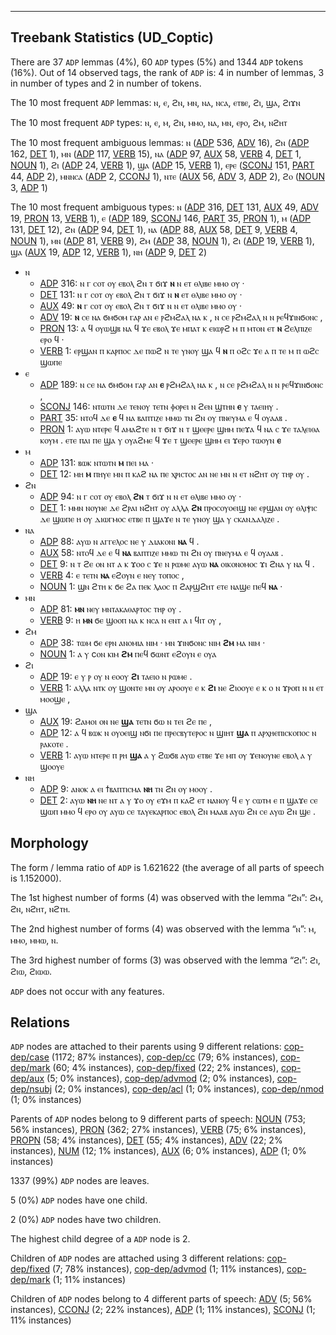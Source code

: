 

--------------------------------------------------------------------------------

## Treebank Statistics (UD_Coptic)

There are 37 `ADP` lemmas (4%), 60 `ADP` types (5%) and 1344 `ADP` tokens (16%).
Out of 14 observed tags, the rank of `ADP` is: 4 in number of lemmas, 3 in number of types and 2 in number of tokens.

The 10 most frequent `ADP` lemmas: ⲛ, ⲉ, ϩⲛ, ⲙⲛ, ⲛⲁ, ⲛⲥⲁ, ⲉⲧⲃⲉ, ϩⲓ, ϣⲁ, ϩⲓϫⲛ

The 10 most frequent `ADP` types:  ⲛ, ⲉ, ⲙ, ϩⲛ, ⲙⲙⲟ, ⲛⲁ, ⲙⲛ, ⲉⲣⲟ, ϩⲙ, ⲛϩⲏⲧ

The 10 most frequent ambiguous lemmas: ⲛ ([ADP]() 536, [ADV]() 16), ϩⲛ ([ADP]() 162, [DET]() 1), ⲙⲛ ([ADP]() 117, [VERB]() 15), ⲛⲁ ([ADP]() 97, [AUX]() 58, [VERB]() 4, [DET]() 1, [NOUN]() 1), ϩⲓ ([ADP]() 24, [VERB]() 1), ϣⲁ ([ADP]() 15, [VERB]() 1), ⲉⲣⲉ ([SCONJ]() 151, [PART]() 44, [ADP]() 2), ⲙⲛⲛⲥⲁ ([ADP]() 2, [CCONJ]() 1), ⲛⲧⲉ ([AUX]() 56, [ADV]() 3, [ADP]() 2), ϩⲟ ([NOUN]() 3, [ADP]() 1)

The 10 most frequent ambiguous types:  ⲛ ([ADP]() 316, [DET]() 131, [AUX]() 49, [ADV]() 19, [PRON]() 13, [VERB]() 1), ⲉ ([ADP]() 189, [SCONJ]() 146, [PART]() 35, [PRON]() 1), ⲙ ([ADP]() 131, [DET]() 12), ϩⲛ ([ADP]() 94, [DET]() 1), ⲛⲁ ([ADP]() 88, [AUX]() 58, [DET]() 9, [VERB]() 4, [NOUN]() 1), ⲙⲛ ([ADP]() 81, [VERB]() 9), ϩⲙ ([ADP]() 38, [NOUN]() 1), ϩⲓ ([ADP]() 19, [VERB]() 1), ϣⲁ ([AUX]() 19, [ADP]() 12, [VERB]() 1), ⲛⲏ ([ADP]() 9, [DET]() 2)


* ⲛ
  * [ADP]() 316: ⲛ ⲅ ⲥⲟⲧ ⲟⲩ ⲉⲃⲟⲗ ϩⲛ ⲧ ϭⲓϫ <b>ⲛ</b> ⲛ ⲉⲧ ⲑⲗⲓⲃⲉ ⲙⲙⲟ ⲟⲩ ·
  * [DET]() 131: ⲛ ⲅ ⲥⲟⲧ ⲟⲩ ⲉⲃⲟⲗ ϩⲛ ⲧ ϭⲓϫ ⲛ <b>ⲛ</b> ⲉⲧ ⲑⲗⲓⲃⲉ ⲙⲙⲟ ⲟⲩ ·
  * [AUX]() 49: <b>ⲛ</b> ⲅ ⲥⲟⲧ ⲟⲩ ⲉⲃⲟⲗ ϩⲛ ⲧ ϭⲓϫ ⲛ ⲛ ⲉⲧ ⲑⲗⲓⲃⲉ ⲙⲙⲟ ⲟⲩ ·
  * [ADV]() 19: <b>ⲛ</b> ⲥⲉ ⲛⲁ ϭⲙϭⲟⲙ ⲅⲁⲣ ⲁⲛ ⲉ ⲣϩⲙϩⲁⲗ ⲛⲁ ⲕ , ⲛ ⲥⲉ ⲣϩⲙϩⲁⲗ ⲛ ⲛ ⲣⲉϥϫⲓⲛϭⲟⲛⲥ ,
  * [PRON]() 13: ⲁ ϥ ⲟⲩⲱϣⲃ ⲛⲁ ϥ ϫⲉ ⲉⲃⲟⲗ ϫⲉ ⲙⲡⲁⲧ ⲕ ⲉⲓⲱⲣϩ ⲙ ⲡ ⲙⲧⲟⲛ ⲉⲧ <b>ⲛ</b> ϩⲉⲗⲡⲓⲍⲉ ⲉⲣⲟ ϥ ·
  * [VERB]() 1: ⲉⲣϣⲁⲛ ⲡ ⲕⲁⲣⲡⲟⲥ ⲇⲉ ⲡⲱϩ ⲛ ⲧⲉ ⲩⲛⲟⲩ ϣⲁ ϥ <b>ⲛ</b> ⲡ ⲟϩⲥ ϫⲉ ⲁ ⲡ ⲧⲉ ⲙ ⲡ ⲱϩⲥ ϣⲱⲡⲉ
* ⲉ
  * [ADP]() 189: ⲛ ⲥⲉ ⲛⲁ ϭⲙϭⲟⲙ ⲅⲁⲣ ⲁⲛ <b>ⲉ</b> ⲣϩⲙϩⲁⲗ ⲛⲁ ⲕ , ⲛ ⲥⲉ ⲣϩⲙϩⲁⲗ ⲛ ⲛ ⲣⲉϥϫⲓⲛϭⲟⲛⲥ ,
  * [SCONJ]() 146: ⲛⲧⲱⲧⲛ ⲇⲉ ⲧⲉⲛⲟⲩ ⲧⲉⲧⲛ ⲫⲟⲣⲉⲓ ⲛ ϩⲉⲛ ϣⲧⲏⲛ <b>ⲉ</b> ⲩ ⲧⲁⲉⲓⲏⲩ .
  * [PART]() 35: ⲛⲧⲟϥ ⲇⲉ <b>ⲉ</b> ϥ ⲛⲁ ⲃⲁⲡⲧⲓⲍⲉ ⲙⲙⲱ ⲧⲛ ϩⲛ ⲟⲩ ⲡⲛⲉⲩⲙⲁ ⲉ ϥ ⲟⲩⲁⲁⲃ .
  * [PRON]() 1: ⲁⲩⲱ ⲛⲧⲉⲣⲉ ϥ ⲁⲙⲁϩⲧⲉ ⲛ ⲧ ϭⲓϫ ⲛ ⲧ ϣⲉⲉⲣⲉ ϣⲏⲙ ⲡⲉϫⲁ ϥ ⲛⲁ ⲥ ϫⲉ ⲧⲁⲗⲉⲓⲑⲁ ⲕⲟⲩⲙ . ⲉⲧⲉ ⲡⲁⲓ ⲡⲉ ϣⲁ ⲩ ⲟⲩⲁϩⲙⲉ ϥ ϫⲉ ⲧ ϣⲉⲉⲣⲉ ϣⲏⲙ ⲉⲓ ϫⲉⲣⲟ ⲧⲱⲟⲩⲛ <b>ⲉ</b>
* ⲙ
  * [ADP]() 131: ⲃⲱⲕ ⲛⲧⲱⲧⲛ <b>ⲙ</b> ⲡⲉⲓ ⲙⲁ ·
  * [DET]() 12: ⲙⲏ <b>ⲙ</b> ⲡⲏⲩⲉ ⲙⲛ ⲡ ⲕⲁϩ ⲛⲁ ⲡⲉ ⲭⲣⲓⲥⲧⲟⲥ ⲁⲛ ⲛⲉ ⲙⲛ ⲛ ⲉⲧ ⲛϩⲏⲧ ⲟⲩ ⲧⲏⲣ ⲟⲩ .
* ϩⲛ
  * [ADP]() 94: ⲛ ⲅ ⲥⲟⲧ ⲟⲩ ⲉⲃⲟⲗ <b>ϩⲛ</b> ⲧ ϭⲓϫ ⲛ ⲛ ⲉⲧ ⲑⲗⲓⲃⲉ ⲙⲙⲟ ⲟⲩ ·
  * [DET]() 1: ⲙⲙⲛ ⲛⲟⲩⲛⲉ ⲇⲉ ϩⲣⲁⲓ ⲛϩⲏⲧ ⲟⲩ ⲁⲗⲗⲁ <b>ϩⲛ</b> ⲡⲣⲟⲥⲟⲩⲟⲉⲓϣ ⲛⲉ ⲉⲣϣⲁⲛ ⲟⲩ ⲑⲗⲓⲯⲓⲥ ⲇⲉ ϣⲱⲡⲉ ⲏ ⲟⲩ ⲇⲓⲱⲅⲙⲟⲥ ⲉⲧⲃⲉ ⲡ ϣⲁϫⲉ ⲛ ⲧⲉ ⲩⲛⲟⲩ ϣⲁ ⲩ ⲥⲕⲁⲛⲇⲁⲗⲓⲍⲉ .
* ⲛⲁ
  * [ADP]() 88: ⲁⲩⲱ ⲛ ⲁⲅⲅⲉⲗⲟⲥ ⲛⲉ ⲩ ⲇⲓⲁⲕⲟⲛⲓ <b>ⲛⲁ</b> ϥ .
  * [AUX]() 58: ⲛⲧⲟϥ ⲇⲉ ⲉ ϥ <b>ⲛⲁ</b> ⲃⲁⲡⲧⲓⲍⲉ ⲙⲙⲱ ⲧⲛ ϩⲛ ⲟⲩ ⲡⲛⲉⲩⲙⲁ ⲉ ϥ ⲟⲩⲁⲁⲃ .
  * [DET]() 9: ⲛ ⲧ ϩⲉ ⲟⲛ ⲛⲧ ⲁ ⲕ ϫⲟⲟ ⲥ ϫⲉ ⲛ ⲣⲱⲙⲉ ⲁⲩⲱ <b>ⲛⲁ</b> ⲟⲓⲕⲟⲛⲟⲙⲟⲥ ϫⲓ ϩⲛⲁ ⲩ ⲛⲁ ϥ .
  * [VERB]() 4: ⲉ ⲧⲉⲧⲛ <b>ⲛⲁ</b> ⲉϩⲟⲩⲛ ⲉ ⲛⲉⲩ ⲧⲟⲡⲟⲥ ,
  * [NOUN]() 1: ϣⲛ ϩⲧⲏ ⲕ ϭⲉ ϩⲁ ⲡⲉⲕ ⲗⲁⲟⲥ ⲡ ϩⲁⲣϣϩⲏⲧ ⲉⲧⲉ ⲛⲁϣⲉ ⲡⲉϥ <b>ⲛⲁ</b> ·
* ⲙⲛ
  * [ADP]() 81: <b>ⲙⲛ</b> ⲛⲉⲩ ⲙⲛⲧⲁⲕⲁⲑⲁⲣⲧⲟⲥ ⲧⲏⲣ ⲟⲩ .
  * [VERB]() 9: ⲏ <b>ⲙⲛ</b> ϭⲉ ϣⲟⲟⲡ ⲛⲁ ⲕ ⲛⲥⲁ ⲛ ⲉⲛⲧ ⲁ ⲓ ϥⲓⲧ ⲟⲩ ,
* ϩⲙ
  * [ADP]() 38: ⲧⲱⲙ ϭⲉ ⲉⲣⲛ ⲁⲛⲟⲙⲓⲁ ⲛⲓⲙ · ⲙⲛ ϫⲓⲛϭⲟⲛⲥ ⲛⲓⲙ <b>ϩⲙ</b> ⲙⲁ ⲛⲓⲙ ·
  * [NOUN]() 1: ⲁ ⲩ cⲟⲛ ⲕⲓⲙ <b>ϩⲙ</b> ⲡⲉϥ ϭⲱⲛⲧ ⲉϩⲟⲩⲛ ⲉ ⲟⲩⲁ
* ϩⲓ
  * [ADP]() 19: ⲉ ⲩ ⲣ ⲟⲩ ⲛ ⲉⲟⲟⲩ <b>ϩⲓ</b> ⲧⲁⲉⲓⲟ ⲛ ⲣⲱⲙⲉ .
  * [VERB]() 1: ⲁⲗⲗⲁ ⲛⲧⲕ ⲟⲩ ϣⲟⲛⲧⲉ ⲙⲛ ⲟⲩ ⲁⲣⲟⲟⲩⲉ ⲉ ⲕ <b>ϩⲓ</b> ⲛⲉ ϩⲓⲟⲟⲩⲉ ⲉ ⲕ ⲟ ⲛ ϫⲣⲟⲡ ⲛ ⲛ ⲉⲧ ⲙⲟⲟϣⲉ ,
* ϣⲁ
  * [AUX]() 19: ϩⲁⲙⲟⲓ ⲟⲛ ⲛⲉ <b>ϣⲁ</b> ⲧⲉⲧⲛ ϭⲱ ⲛ ⲧⲉⲓ ϩⲉ ⲡⲉ ,
  * [ADP]() 12: ⲁ ϥ ⲃⲱⲕ ⲛ ⲟⲩⲟⲉⲓϣ ⲛϭⲓ ⲡⲉ ⲡⲣⲉⲥⲃⲩⲧⲉⲣⲟⲥ ⲛ ϣⲓⲏⲧ <b>ϣⲁ</b> ⲡ ⲁⲣⲭⲏⲉⲡⲓⲥⲕⲟⲡⲟⲥ ⲛ ⲣⲁⲕⲟⲧⲉ .
  * [VERB]() 1: ⲁⲩⲱ ⲛⲧⲉⲣⲉ ⲡ ⲣⲏ <b>ϣⲁ</b> ⲁ ⲩ ϩⲱϭⲃ ⲁⲩⲱ ⲉⲧⲃⲉ ϫⲉ ⲙⲡ ⲟⲩ ϫⲉⲛⲟⲩⲛⲉ ⲉⲃⲟⲗ ⲁ ⲩ ϣⲟⲟⲩⲉ
* ⲛⲏ
  * [ADP]() 9: ⲁⲛⲟⲕ ⲁ ⲉⲓ ϯⲃⲁⲡⲧⲓⲥⲙⲁ <b>ⲛⲏ</b> ⲧⲛ ϩⲛ ⲟⲩ ⲙⲟⲟⲩ .
  * [DET]() 2: ⲁⲩⲱ <b>ⲛⲏ</b> ⲛⲉ ⲛⲧ ⲁ ⲩ ϫⲟ ⲟⲩ ⲉϫⲙ ⲡ ⲕⲁϩ ⲉⲧ ⲛⲁⲛⲟⲩ ϥ ⲉ ⲩ ⲥⲱⲧⲙ ⲉ ⲡ ϣⲁϫⲉ ⲥⲉ ϣⲱⲡ ⲙⲙⲟ ϥ ⲉⲣⲟ ⲟⲩ ⲁⲩⲱ ⲥⲉ ⲧⲁⲩⲉⲕⲁⲣⲡⲟⲥ ⲉⲃⲟⲗ ϩⲛ ⲙⲁⲁⲃ ⲁⲩⲱ ϩⲛ ⲥⲉ ⲁⲩⲱ ϩⲛ ϣⲉ .

## Morphology

The form / lemma ratio of `ADP` is 1.621622 (the average of all parts of speech is 1.152000).

The 1st highest number of forms (4) was observed with the lemma “ϩⲛ”: ϩⲙ, ϩⲛ, ⲛϩⲏⲧ, ⲛϩⲧⲏ.

The 2nd highest number of forms (4) was observed with the lemma “ⲛ”: ⲙ, ⲙⲙⲟ, ⲙⲙⲱ, ⲛ.

The 3rd highest number of forms (3) was observed with the lemma “ϩⲓ”: ϩⲓ, ϩⲓⲱ, ϩⲓⲱⲱ.

`ADP` does not occur with any features.


## Relations

`ADP` nodes are attached to their parents using 9 different relations: [cop-dep/case]() (1172; 87% instances), [cop-dep/cc]() (79; 6% instances), [cop-dep/mark]() (60; 4% instances), [cop-dep/fixed]() (22; 2% instances), [cop-dep/aux]() (5; 0% instances), [cop-dep/advmod]() (2; 0% instances), [cop-dep/nsubj]() (2; 0% instances), [cop-dep/acl]() (1; 0% instances), [cop-dep/nmod]() (1; 0% instances)

Parents of `ADP` nodes belong to 9 different parts of speech: [NOUN]() (753; 56% instances), [PRON]() (362; 27% instances), [VERB]() (75; 6% instances), [PROPN]() (58; 4% instances), [DET]() (55; 4% instances), [ADV]() (22; 2% instances), [NUM]() (12; 1% instances), [AUX]() (6; 0% instances), [ADP]() (1; 0% instances)

1337 (99%) `ADP` nodes are leaves.

5 (0%) `ADP` nodes have one child.

2 (0%) `ADP` nodes have two children.

The highest child degree of a `ADP` node is 2.

Children of `ADP` nodes are attached using 3 different relations: [cop-dep/fixed]() (7; 78% instances), [cop-dep/advmod]() (1; 11% instances), [cop-dep/mark]() (1; 11% instances)

Children of `ADP` nodes belong to 4 different parts of speech: [ADV]() (5; 56% instances), [CCONJ]() (2; 22% instances), [ADP]() (1; 11% instances), [SCONJ]() (1; 11% instances)

